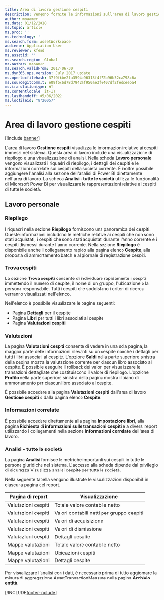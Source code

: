 ```yaml
---
title: Area di lavoro gestione cespiti
description: Vengono fornite le informazioni sull'area di lavoro gestione cespiti. Questa area di lavoro visualizza le informazioni relative ai cespiti immessi nel sistema. Include una visualizzazione di riepilogo e una visualizzazione di analisi.
author: moaamer
ms.date: 01/12/2018
ms.topic: article
ms.prod: ''
ms.technology: ''
ms.search.form: AssetWorkspace
audience: Application User
ms.reviewer: kfend
ms.assetid: ''
ms.search.region: Global
ms.author: moaamer
ms.search.validFrom: 2017-06-30
ms.dyn365.ops.version: July 2017 update
ms.openlocfilehash: 37f9f6be2fa3594b96313f4f72b96b52ca798c6a
ms.sourcegitcommit: e09f5c6d78d7942af950ae3f6407df2fedceeba4
ms.translationtype: HT
ms.contentlocale: it-IT
ms.lasthandoff: 05/06/2022
ms.locfileid: "8720057"
---
```

# <a name="fixed-asset-management-workspace"></a>Area di lavoro gestione cespiti

[!include [banner](../includes/banner.md)]

L'area di lavoro **Gestione cespiti** visualizza le informazioni relative ai cespiti immessi nel sistema. Questa area di lavoro include una visualizzazione di riepilogo e una visualizzazione di analisi. Nella scheda **Lavoro personale** vengono visualizzati i riquadri di riepilogo, i dettagli dei cespiti e le informazioni correlate sui cespiti della società corrente. È inoltre possibile aggiungere l'analisi alla sezione dell'analisi di Power BI direttamente nell'area di lavoro. La scheda **Analisi - tutte le società** utilizza le funzionalità di Microsoft Power BI per visualizzare le rappresentazioni relative ai cespiti di tutte le società.

## <a name="my-work"></a>Lavoro personale

### <a name="summary"></a>Riepilogo

I riquadri nella sezione **Riepilogo** forniscono una panoramica dei cespiti. Queste informazioni includono le metriche relative ai cespiti che non sono stati acquistati, i cespiti che sono stati acquistati durante l'anno corrente e i cespiti dismessi durante l'anno corrente. Nella sezione **Riepilogo** è disponibile anche il collegamento rapido alla pagina elenco **Cespite**, alla proposta di ammortamento batch e al giornale di registrazione cespiti.

### <a name="find-fixed-assets"></a>Trova cespiti

La sezione **Trova cespiti** consente di individuare rapidamente i cespiti immettendo il numero di cespite, il nome di un gruppo, l'ubicazione o la persona responsabile. Tutti i cespiti che soddisfano i criteri di ricerca verranno visualizzati nell'elenco.

Nell'elenco è possibile visualizzare le pagine seguenti:

 - Pagina **Dettagli** per il cespite
 - Pagina **Libri** per tutti i libri associati al cespite
 - Pagina **Valutazioni cespiti**

### <a name="valuations"></a>Valutazioni

La pagina **Valutazioni cespiti** consente di vedere in una sola pagina, la maggior parte delle informazioni rilevanti su un cespite nonché i dettagli per tutti i libri associati al cespite. L'opzione **Saldi** nella parte superiore sinistra della pagina mostra la valutazione corrente per ciascun libro associato al cespite. È possibile eseguire il rollback dei valori per visualizzare le transazioni dettagliate che costituiscono il valore di riepilogo. L'opzione **Profilo** nella parte superiore sinistra della pagina mostra il piano di ammortamento per ciascun libro associato al cespite.

È possibile accedere alla pagina **Valutazioni cespiti** dall'area di lavoro **Gestione cespiti** o dalla pagina elenco **Cespite**.

### <a name="related-information"></a>Informazioni correlate

È possibile accedere direttamente alla pagina **Impostazione libri**, alla pagina **Richiesta di informazioni sulle transazioni cespiti** e a diversi report utilizzando i collegamenti nella sezione **Informazioni correlate** dell'area di lavoro.

### <a name="analytics--all-companies"></a>Analisi - tutte le società

La pagina **Analisi** fornisce le metriche importanti sui cespiti in tutte le persone giuridiche nel sistema. L'accesso alla scheda dipende dal privilegio di sicurezza Visualizza analisi cespite per tutte le società.

Nella seguente tabella vengono illustrate le visualizzazioni disponibili in ciascuna pagina del report.

| Pagina di report            | Visualizzazione        |
|------------------------|----------------------|
| Valutazioni cespiti | Totale valore contabile netto |
| Valutazioni cespiti | Valori contabili netti per gruppo cespiti |
| Valutazioni cespiti | Valori di acquisizione |
| Valutazioni cespiti | Valori di dismissione |
| Valutazioni cespiti | Dettagli cespite |
| Mappe valutazioni        | Totale valore contabile netto |
| Mappe valutazioni        | Ubicazioni cespiti |
| Mappe valutazioni        | Dettagli cespite |

Per visualizzare l'analisi con i dati, è necessario prima di tutto aggiornare la misura di aggregazione AssetTransactionMeasure nella pagina **Archivio entità**.


[!INCLUDE[footer-include](../../includes/footer-banner.md)]
